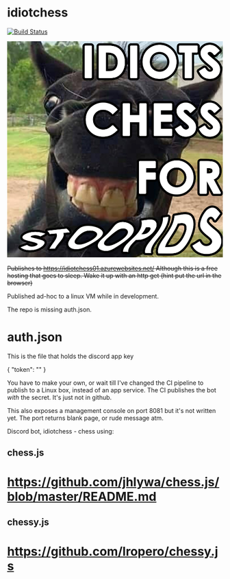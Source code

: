 # idiotchess

[![Build Status](https://matthewcocks.visualstudio.com/AWCards/_apis/build/status/PunkUnicorn.idiotchess?branchName=master)](https://matthewcocks.visualstudio.com/AWCards/_build/latest?definitionId=4&branchName=master)

![Idiot Chess for Stupids](CHESS.png)

~~Publishes to https://idiotchess01.azurewebsites.net/
Although this is a free hosting that goes to sleep. Wake it  up with an http get (hint put the url in the browser)~~

Published ad-hoc to a linux VM while in development.

The repo is missing auth.json.

# auth.json

This is the file that holds the discord app key

{
"token": "<secret token here>"
}

You have to make your own, or wait till I've changed the CI pipeline to publish to a Linux box, instead of an app service. The CI publishes the bot *with* the secret. It's just not in github.


This also exposes a management console on port 8081 but it's not written yet. The port returns blank page, or rude message atm.


Discord bot, idiotchess - chess using: 

## chess.js
# https://github.com/jhlywa/chess.js/blob/master/README.md
## chessy.js
# https://github.com/lropero/chessy.js

